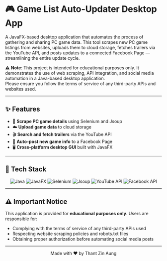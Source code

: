 # 🎮 Game List Auto-Updater Desktop App

A JavaFX-based desktop application that automates the process of gathering and sharing PC game data. This tool scrapes new PC game listings from websites, uploads them to cloud storage, fetches trailers via the YouTube API, and posts updates to a connected Facebook Page — streamlining the entire update cycle.

⚠️ **Note**: This project is intended for educational purposes only. It demonstrates the use of web scraping, API integration, and social media automation in a Java-based desktop application.  
Please ensure you follow the terms of service of any third-party APIs and websites used.

---

## ✨ Features

- 🔎 **Scrape PC game details** using Selenium and Jsoup
- ☁️ **Upload game data** to cloud storage
- 🎬 **Search and fetch trailers** via the YouTube API
- 📢 **Auto-post new game info** to a Facebook Page
- 🖥️ **Cross-platform desktop GUI** built with JavaFX

---

## 🧰 Tech Stack

<div align="center">

![Java](https://img.shields.io/badge/Java-ED8B00?style=for-the-badge&logo=openjdk&logoColor=white)
![JavaFX](https://img.shields.io/badge/JavaFX-ED8B00?style=for-the-badge&logo=java&logoColor=white)
![Selenium](https://img.shields.io/badge/Selenium-43B02A?style=for-the-badge&logo=selenium&logoColor=white)
![Jsoup](https://img.shields.io/badge/Jsoup-1E8CBE?style=for-the-badge&logo=java&logoColor=white)
![YouTube API](https://img.shields.io/badge/YouTube_API-FF0000?style=for-the-badge&logo=youtube&logoColor=white)
![Facebook API](https://img.shields.io/badge/Facebook_Graph_API-1877F2?style=for-the-badge&logo=facebook&logoColor=white)

</div>

---

## ⚠️ Important Notice

This application is provided for **educational purposes only**. Users are responsible for:
- Complying with the terms of service of any third-party APIs used
- Respecting website scraping policies and robots.txt files
- Obtaining proper authorization before automating social media posts

---

<div align="center">
Made with ❤️ by Thant Zin Aung
</div>
